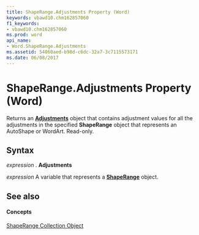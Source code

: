 ```yaml
---
title: ShapeRange.Adjustments Property (Word)
keywords: vbawd10.chm162857060
f1_keywords:
- vbawd10.chm162857060
ms.prod: word
api_name:
- Word.ShapeRange.Adjustments
ms.assetid: 54060aed-b98d-c6dc-32a7-3c7115573171
ms.date: 06/08/2017
---
```



# ShapeRange.Adjustments Property (Word)

Returns an  **[Adjustments](Word.Adjustments.md)** object that contains adjustment values for all the adjustments in the specified **ShapeRange** object that represents an AutoShape or WordArt. Read-only.


## Syntax

 _expression_ . **Adjustments**

 _expression_ A variable that represents a **[ShapeRange](Word.shaperange.md)** object.


## See also


#### Concepts


[ShapeRange Collection Object](Word.shaperange.md)

